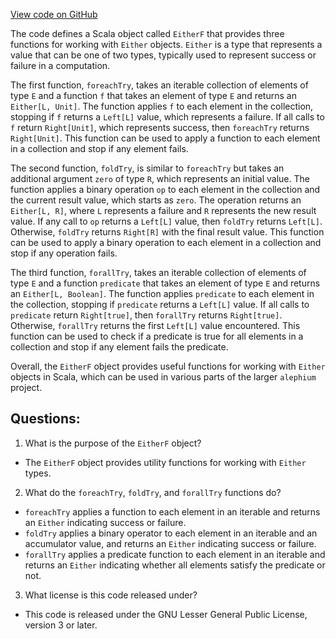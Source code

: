 [View code on GitHub](https://github.com/alephium/alephium/util/src/main/scala/org/alephium/util/EitherF.scala)

The code defines a Scala object called `EitherF` that provides three functions for working with `Either` objects. `Either` is a type that represents a value that can be one of two types, typically used to represent success or failure in a computation. 

The first function, `foreachTry`, takes an iterable collection of elements of type `E` and a function `f` that takes an element of type `E` and returns an `Either[L, Unit]`. The function applies `f` to each element in the collection, stopping if `f` returns a `Left[L]` value, which represents a failure. If all calls to `f` return `Right[Unit]`, which represents success, then `foreachTry` returns `Right[Unit]`. This function can be used to apply a function to each element in a collection and stop if any element fails.

The second function, `foldTry`, is similar to `foreachTry` but takes an additional argument `zero` of type `R`, which represents an initial value. The function applies a binary operation `op` to each element in the collection and the current result value, which starts as `zero`. The operation returns an `Either[L, R]`, where `L` represents a failure and `R` represents the new result value. If any call to `op` returns a `Left[L]` value, then `foldTry` returns `Left[L]`. Otherwise, `foldTry` returns `Right[R]` with the final result value. This function can be used to apply a binary operation to each element in a collection and stop if any operation fails.

The third function, `forallTry`, takes an iterable collection of elements of type `E` and a function `predicate` that takes an element of type `E` and returns an `Either[L, Boolean]`. The function applies `predicate` to each element in the collection, stopping if `predicate` returns a `Left[L]` value. If all calls to `predicate` return `Right[true]`, then `forallTry` returns `Right[true]`. Otherwise, `forallTry` returns the first `Left[L]` value encountered. This function can be used to check if a predicate is true for all elements in a collection and stop if any element fails the predicate.

Overall, the `EitherF` object provides useful functions for working with `Either` objects in Scala, which can be used in various parts of the larger `alephium` project.
## Questions: 
 1. What is the purpose of the `EitherF` object?
- The `EitherF` object provides utility functions for working with `Either` types.

2. What do the `foreachTry`, `foldTry`, and `forallTry` functions do?
- `foreachTry` applies a function to each element in an iterable and returns an `Either` indicating success or failure.
- `foldTry` applies a binary operator to each element in an iterable and an accumulator value, and returns an `Either` indicating success or failure.
- `forallTry` applies a predicate function to each element in an iterable and returns an `Either` indicating whether all elements satisfy the predicate or not.

3. What license is this code released under?
- This code is released under the GNU Lesser General Public License, version 3 or later.